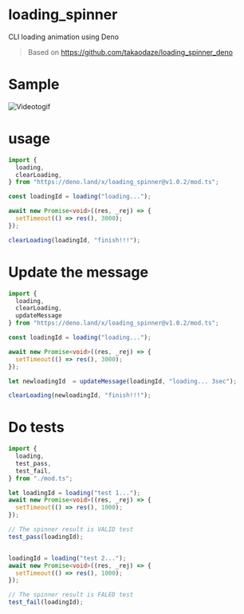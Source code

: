 # loading_spinner
CLI loading animation using Deno

> Based on https://github.com/takaodaze/loading_spinner_deno

# Sample
![Videotogif](https://user-images.githubusercontent.com/42061897/173711329-a8f7371d-1f5b-4118-8e0b-7951cdf580ac.gif)

# usage
```ts
import {
  loading,
  clearLoading,
} from "https://deno.land/x/loading_spinner@v1.0.2/mod.ts";

const loadingId = loading("loading...");

await new Promise<void>((res, _rej) => {
  setTimeout(() => res(), 3000);
});

clearLoading(loadingId, "finish!!!");
```

# Update the message
```ts
import {
  loading,
  clearLoading,
  updateMessage
} from "https://deno.land/x/loading_spinner@v1.0.2/mod.ts";

const loadingId = loading("loading...");

await new Promise<void>((res, _rej) => {
  setTimeout(() => res(), 3000);
});

let newloadingId  = updateMessage(loadingId, "loading... 3sec");

clearLoading(newloadingId, "finish!!!");
```

# Do tests

```ts
import {
  loading,
  test_pass,
  test_fail,
} from "./mod.ts";

let loadingId = loading("test 1...");
await new Promise<void>((res, _rej) => {
  setTimeout(() => res(), 1000);
});

// The spinner result is VALID test
test_pass(loadingId);


loadingId = loading("test 2...");
await new Promise<void>((res, _rej) => {
  setTimeout(() => res(), 1000);
});

// The spinner result is FALED test
test_fail(loadingId);
```

